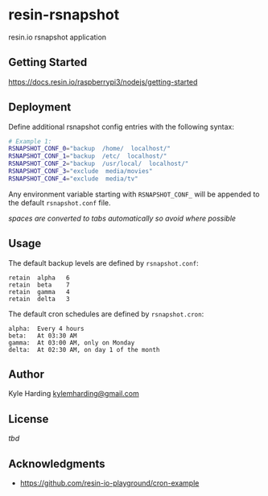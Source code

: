 # resin-rsnapshot

resin.io rsnapshot application

## Getting Started

https://docs.resin.io/raspberrypi3/nodejs/getting-started

## Deployment

Define additional rsnapshot config entries with the following syntax:
```bash
# Example 1:
RSNAPSHOT_CONF_0="backup  /home/  localhost/"
RSNAPSHOT_CONF_1="backup  /etc/  localhost/"
RSNAPSHOT_CONF_2="backup  /usr/local/  localhost/"
RSNAPSHOT_CONF_3="exclude  media/movies"
RSNAPSHOT_CONF_4="exclude  media/tv"
```

Any environment variable starting with `RSNAPSHOT_CONF_` will
be appended to the default `rsnapshot.conf` file.

_spaces are converted to tabs automatically so avoid where possible_

## Usage

The default backup levels are defined by `rsnapshot.conf`:
```
retain	alpha	6
retain	beta	7
retain	gamma	4
retain	delta	3
```

The default cron schedules are defined by `rsnapshot.cron`:
```
alpha:	Every 4 hours
beta:	At 03:30 AM
gamma:	At 03:00 AM, only on Monday
delta:	At 02:30 AM, on day 1 of the month
```

## Author

Kyle Harding <kylemharding@gmail.com>

## License

_tbd_

## Acknowledgments

* https://github.com/resin-io-playground/cron-example
